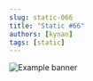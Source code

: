```yaml
---
slug: static-066
title: "Static #66"
authors: [kynan]
tags: [static]
---
```


![Example banner](/img/stories/static/066.png)
